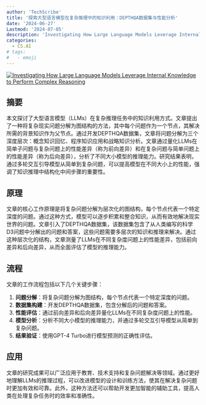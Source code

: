 ```yaml
---
author: 'TechScribe'
title: '探索大型语言模型在复杂推理中的知识利用：DEPTHQA数据集与性能分析'
date: '2024-06-27'
Lastmod: '2024-07-05'
description: 'Investigating How Large Language Models Leverage Internal Knowledge to Perform Complex Reasoning'
categories:
  - CS.AI
# tags:
#   - emoji
---
```


[![Investigating How Large Language Models Leverage Internal Knowledge to Perform Complex Reasoning](https://arxiv-research-1301205113.cos.ap-guangzhou.myqcloud.com/images/2406.19502v1.pdf_0.jpg)](https://arxiv.org/abs/2406.19502v1)

## 摘要

本文探讨了大型语言模型（LLMs）在复杂推理任务中的知识利用方式。文章提出了一种将复杂现实问题分解为图结构的方法，其中每个问题作为一个节点，其解决所需的背景知识作为父节点。通过开发DEPTHQA数据集，文章将问题分解为三个深度层次：概念知识回忆、程序知识应用和战略知识分析。文章通过量化LLMs在简单子问题与复杂问题上的性能差异（称为前向差异）和在复杂问题与简单问题上的性能差异（称为后向差异），分析了不同大小模型的推理能力。研究结果表明，通过多轮交互引导模型从简单到复杂问题，可以提高模型在不同大小上的性能，强调了知识推理中结构化中间步骤的重要性。<!--more-->

## 原理

文章的核心工作原理是将复杂问题分解为层次化的图结构，每个节点代表一个特定深度的问题。通过这种方式，模型可以逐步积累和整合知识，从而有效地解决现实世界的问题。文章引入了DEPTHQA数据集，该数据集包含了从人类编写的科学D3问题中分解出的问题和答案，这些问题需要多层次的知识和推理来解决。通过这种层次化的结构，文章测量了LLMs在不同复杂度问题上的性能差异，包括前向差异和后向差异，从而全面评估了模型的推理能力。

## 流程

文章的工作流程包括以下几个关键步骤：
1. **问题分解**：将复杂问题分解为图结构，每个节点代表一个特定深度的问题。
2. **数据集构建**：开发DEPTHQA数据集，包含分解后的问题和答案。
3. **性能评估**：通过前向差异和后向差异量化LLMs在不同复杂度问题上的性能。
4. **模型分析**：分析不同大小模型的推理能力，并通过多轮交互引导模型从简单到复杂问题。
5. **结果验证**：使用GPT-4 Turbo进行模型预测的正确性评估。

## 应用

文章的研究成果可以广泛应用于教育、技术支持和复杂问题解决等领域。通过更好地理解LLMs的推理过程，可以改进模型的设计和训练方法，使其在解决复杂问题时更加有效和可靠。此外，这种方法还可以帮助开发更加智能的辅助工具，提高人类在处理复杂任务时的效率和准确性。